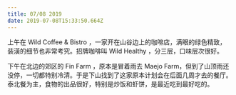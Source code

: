 ```yaml
---
title: 07/08 2019
date: 2019-07-08T15:33:50.664Z
---
```

上午在 Wild Coffee & Bistro ，一家开在山谷边上的咖啡店，满眼的绿色精致，装潢的细节也非常考究。招牌咖啡叫 Wild Healthy ，分三层，口味层次很好。

下午在北边的郊区的 Fin Farm ，原本是冒着雨去 Maejo Farm，但到了山顶雨还没停，一切都特别冷清。于是下山找到了这家原本计划会在后面几周才去的餐厅。泰北餐为主，食物的出品很好，特别是炒饭和虾饼，是最近吃到最好吃的。
